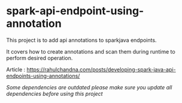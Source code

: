 # spark-api-endpoint-using-annotation

This project is to add api annotations to sparkjava endpoints.

It covers how to create annotations and scan them during runtime to perform desired operation.

Article : https://rahulchandna.com/posts/developing-spark-java-api-endpoints-using-annotations/

*Some dependencies are outdated please make sure you update all dependencies before using this project*
